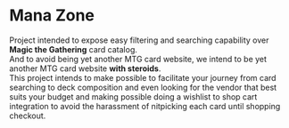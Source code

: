 # Mana Zone
Project intended to expose easy filtering and searching capability over **Magic the Gathering** card catalog.  
And to avoid being yet another MTG card website, we intend to be yet another MTG card website **with steroids**.  
This project intends to make possible to facilitate your journey from card searching to deck composition and even 
looking for the vendor that best suits your budget and making possible doing a wishlist to shop cart integration to 
avoid the harassment of nitpicking each card until shopping checkout.  
